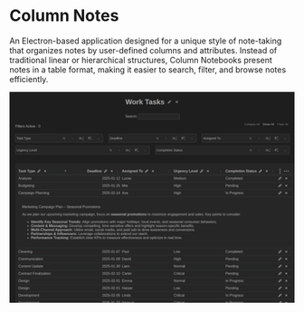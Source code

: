 # Column Notes

An Electron-based application designed for a unique style of note-taking that organizes notes by user-defined columns and attributes. Instead of traditional linear or hierarchical structures, Column Notebooks present notes in a table format, making it easier to search, filter, and browse notes efficiently.


![Column Notes Example](./icons/ColumnNotesExample.png)